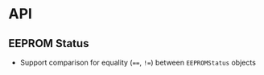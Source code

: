 # API

## EEPROM Status

- Support comparison for equality (`==`, `!=`) between `EEPROMStatus` objects
